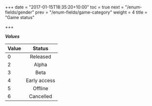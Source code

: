 +++
date = "2017-01-15T18:35:20+10:00"
toc = true
next = "/enum-fields/gender"
prev = "/enum-fields/game-category"
weight = 4
title = "Game status"

+++

***Values***

| Value | Status |
| ----- |:----:|
| 0     | Released |
| 2     | Alpha |
| 3     | Beta |
| 4     | Early access |
| 5     | Offline |
| 6     | Cancelled |

